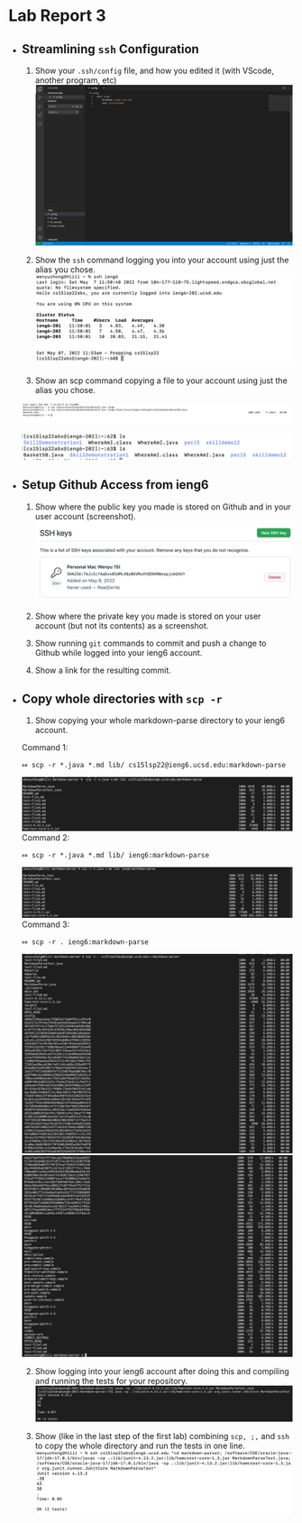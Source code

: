 # Lab Report 3

* ##  Streamlining `ssh` Configuration
  1. Show your `.ssh/config` file, and how you edited it (with VScode, another program, etc)
![Image](sshfile_screenshot.png)

  2. Show the `ssh` command logging you into your account using just the alias you chose.
![Image](report301.png)

  3. Show an scp command copying a file to your account using just the alias you chose.

   ![Image](scpBasket5.png)

   ![Image](scp_successful.png)

* ## Setup Github Access from ieng6

  1. Show where the public key you made is stored on Github and in your user account (screenshot).
![Image](lab3sshpublic.png)

  2. Show where the private key you made is stored on your user account (but not its contents) as a screenshot.


  3. Show running `git` commands to commit and push a change to Github while logged into your ieng6 account.

  4. Show a link for the resulting commit.

* ## Copy whole directories with `scp -r`

  1. Show copying your whole markdown-parse directory to your ieng6 account.

    Command 1:
  ```
  ⤇ scp -r *.java *.md lib/ cs15lsp22@ieng6.ucsd.edu:markdown-parse
  ```
  ![Image](scp1.png)
    Command 2:
  ```
  ⤇ scp -r *.java *.md lib/ ieng6:markdown-parse
  ```
  ![Image](scp2.png)
   Command 3:
   ```
   ⤇ scp -r . ieng6:markdown-parse
   ```
  ![Image](scp3.png)
  ![Image](scp4.png)

  2. Show logging into your ieng6 account after doing this and compiling and running the tests for your repository.
   ![Image](ssh.png)

  3. Show (like in the last step of the first lab) combining `scp, ;,` and `ssh` to copy the whole directory and run the tests in one line.
 ![Image](sshjavac.png)

